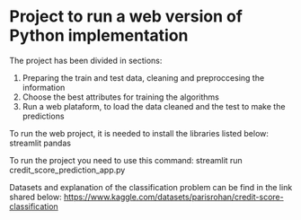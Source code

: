 # Project to run a web version of Python implementation
The project has been divided in sections:
1) Preparing the train and test data, cleaning and preproccesing the information
2) Choose the best attributes for training the algorithms
3) Run a web plataform, to load the data cleaned and the test to make the predictions

To run the web project, it is needed to install the libraries listed below:
streamlit
pandas

To run the project you need to use this command:
streamlit run credit_score_prediction_app.py

Datasets and explanation of the classification problem can be find in the link shared below:
https://www.kaggle.com/datasets/parisrohan/credit-score-classification

